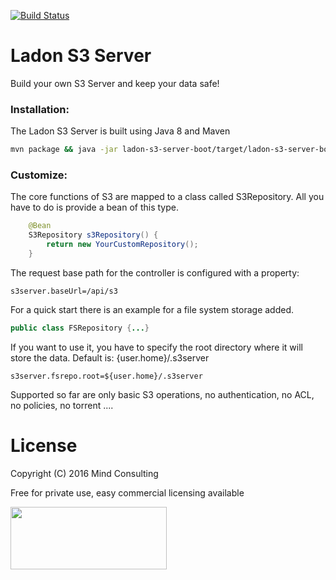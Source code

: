 [![Build Status](https://travis-ci.org/mindmill/ladon-s3-server.svg?branch=master)](https://travis-ci.org/mindmill/ladon-s3-server)

# Ladon S3 Server
Build your own S3 Server and keep your data safe! 

### Installation:
The Ladon S3 Server is built using Java 8 and Maven
```bash
mvn package && java -jar ladon-s3-server-boot/target/ladon-s3-server-boot-{version}.jar
```

### Customize:
The core functions of S3 are mapped to a class called S3Repository.
All you have to do is provide a bean of this type.
```java
    @Bean
    S3Repository s3Repository() {
        return new YourCustomRepository();
    }

```

The request base path for the controller is configured with a property:
```properties
s3server.baseUrl=/api/s3
```
For a quick start there is an example for a file system storage added.
```java
public class FSRepository {...}
```
If you want to use it, you have to specify the root directory where it will store the data.
Default is: {user.home}/.s3server

```properties
s3server.fsrepo.root=${user.home}/.s3server
```

Supported so far are only basic S3 operations, no authentication, no ACL, no policies, no torrent ....

# License
Copyright (C) 2016 Mind Consulting

Free for private use, easy commercial licensing available

<a href="http://mind-consulting.de/"><img src="http://mind-consulting.de/img/logo_no_bg.png"  height="100" width="250" ></a>


